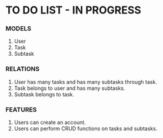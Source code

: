 # TO DO LIST - IN PROGRESS

### MODELS
1. User
2. Task
3. Subtask

### RELATIONS
1. User has many tasks and has many subtasks through task.
2. Task belongs to user and has many subtasks.
3. Subtask belongs to task.

### FEATURES
1. Users can create an account.
2. Users can perform CRUD functions on tasks and subtasks.
